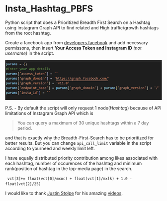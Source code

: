 # Insta_Hashtag_PBFS
Python script that does a Prioritized Breadth First Search on a Hashtag using Instagram Graph API to find related and High traffic/growth hashtags from the root hashtag.

Create a facebook app from [developers.facebook](https://developers.facebook.com/) and add necessary permissons, then insert **Your Access Token and Instagram ID** *(not username)* in the script.

![Alt text](https://github.com/rishabhaskar2304/Insta_Hashtag_PBFS/blob/main/Screenshot%20(6).png)

P.S. - By default the script will only request 1 node(*Hashtag*) because of API limitations of Instagram Graph API which is 
> You can query a maximum of 30 unique hashtags within a 7 day period.

and that is exactly why the Breadth-First-Search has to be prioritized for better results.
But you can change `api_call_limit` variable in the script according to yourneed and weekly limit left.

I have equally distributed priority contribution among likes associated with each hashtag, number of occurences of the hashtag and minimum rank(position of hashtag in the top-media page) in the search.


```  vct[3]+= float(vct[0]/mxoc) + float(vct[1]/mxlk) + 1.0 - float(vct[2]/25)  ```


I would like to thank [Justin Stolpe](https://github.com/jstolpe) for his amazing [videos](https://www.youtube.com/c/justinstolpe/playlists).
